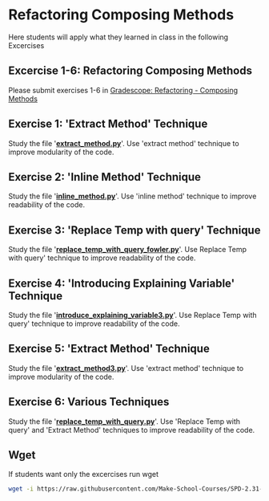 # Refactoring Composing Methods

Here students will apply what they learned in class in the following Excercises

## Excercise 1-6: Refactoring Composing Methods

Please submit exercises 1-6 in [Gradescope: Refactoring - Composing Methods](https://www.gradescope.com/courses/206382/assignments/992928)

## Exercise 1: 'Extract Method' Technique

Study the file '**[extract_method.py](./extract_method.py)**'. Use 'extract method' technique to improve modularity of the code.

## Exercise 2: 'Inline Method' Technique

Study the file '**[inline_method.py](./inline_method.py)**'. Use 'inline method' technique to improve readability of the code.

## Exercise 3: 'Replace Temp with query' Technique

Study the file '**[replace_temp_with_query_fowler.py](replace_temp_with_query_fowler.py)**'. Use Replace Temp with query' technique to improve readability of the code.

## Exercise 4: 'Introducing Explaining Variable' Technique

Study the file '**[introduce_explaining_variable3.py](./introduce_explaining_variable3.py)**'. Use Replace Temp with query' technique to improve readability of the code.

## Exercise 5: 'Extract Method' Technique

Study the file '**[extract_method3.py](./extract_method3.py)**'. Use 'extract method' technique to improve modularity of the code.

## Exercise 6: Various Techniques

Study the file '**[replace_temp_with_query.py](./replace_temp_with_query.py)**'. Use 'Replace Temp with query' and 'Extract Method' techniques to improve readability of the code.

## Wget

If students want only the excercises run wget

```bash
wget -i https://raw.githubusercontent.com/Make-School-Courses/SPD-2.31-Testing-and-Architecture/master/lab/refactoring/Refactoring-Composing-Methods-1/excercises.txt
```
